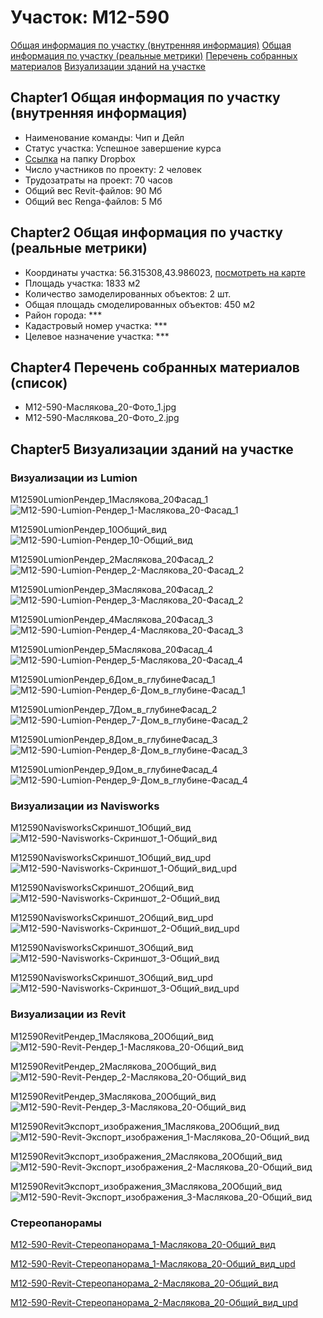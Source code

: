# Участок: M12-590

[Общая информация по участку (внутренняя информация)](#Chapter1)
[Общая информация по участку (реальные метрики)](#Chapter2)
[Перечень собранных материалов](#Chapter4)
[Визуализации зданий на участке](#Chapter5)

## <a id="test">Chapter1</a> Общая информация по участку (внутренняя информация)
+ Наименование команды: Чип и Дейл
+ Статус участка: Успешное завершение курса
+ [Ссылка](https://www.dropbox.com/sh/wvvgv1nw1iqred9/AADf0tq00tcpkqH_Z_ZI0l_Ka/M12_590?dl=0) на папку Dropbox
+ Число участников по проекту: 2 человек
+ Трудозатраты на проект: 70 часов
+ Общий вес Revit-файлов: 90 Мб
+ Общий вес Renga-файлов: 5 Мб
## <a id="test">Chapter2</a> Общая информация по участку (реальные метрики)
+ Координаты участка: 56.315308,43.986023, [посмотреть на карте](yandex.ru/maps/47/nizhny-novgorod/?ll=56.315308%2C43.986023&z=19)
+ Площадь участка: 1833 м2
+ Количество замоделированных объектов: 2 шт.
+ Общая площадь смоделированных объектов: 450 м2
+ Район города: *** 
+ Кадастровый номер участка: *** 
+ Целевое назначение участка: *** 
## <a id="test">Chapter4</a> Перечень собранных материалов (список)
+ M12-590-Маслякова_20-Фото_1.jpg
+ M12-590-Маслякова_20-Фото_2.jpg
## <a id="test">Chapter5</a> Визуализации зданий на участке
### Визуализации из Lumion
M12590LumionРендер_1Маслякова_20Фасад_1
![M12-590-Lumion-Рендер_1-Маслякова_20-Фасад_1](/Images/M12_590/M12-590-Lumion-Рендер_1-Маслякова_20-Фасад_1_Compressed.jpg)

M12590LumionРендер_10Общий_вид
![M12-590-Lumion-Рендер_10-Общий_вид](/Images/M12_590/M12-590-Lumion-Рендер_10-Общий_вид_Compressed.jpg)

M12590LumionРендер_2Маслякова_20Фасад_2
![M12-590-Lumion-Рендер_2-Маслякова_20-Фасад_2](/Images/M12_590/M12-590-Lumion-Рендер_2-Маслякова_20-Фасад_2_Compressed.jpg)

M12590LumionРендер_3Маслякова_20Фасад_2
![M12-590-Lumion-Рендер_3-Маслякова_20-Фасад_2](/Images/M12_590/M12-590-Lumion-Рендер_3-Маслякова_20-Фасад_2_Compressed.jpg)

M12590LumionРендер_4Маслякова_20Фасад_3
![M12-590-Lumion-Рендер_4-Маслякова_20-Фасад_3](/Images/M12_590/M12-590-Lumion-Рендер_4-Маслякова_20-Фасад_3_Compressed.jpg)

M12590LumionРендер_5Маслякова_20Фасад_4
![M12-590-Lumion-Рендер_5-Маслякова_20-Фасад_4](/Images/M12_590/M12-590-Lumion-Рендер_5-Маслякова_20-Фасад_4_Compressed.jpg)

M12590LumionРендер_6Дом_в_глубинеФасад_1
![M12-590-Lumion-Рендер_6-Дом_в_глубине-Фасад_1](/Images/M12_590/M12-590-Lumion-Рендер_6-Дом_в_глубине-Фасад_1_Compressed.jpg)

M12590LumionРендер_7Дом_в_глубинеФасад_2
![M12-590-Lumion-Рендер_7-Дом_в_глубине-Фасад_2](/Images/M12_590/M12-590-Lumion-Рендер_7-Дом_в_глубине-Фасад_2_Compressed.jpg)

M12590LumionРендер_8Дом_в_глубинеФасад_3
![M12-590-Lumion-Рендер_8-Дом_в_глубине-Фасад_3](/Images/M12_590/M12-590-Lumion-Рендер_8-Дом_в_глубине-Фасад_3_Compressed.jpg)

M12590LumionРендер_9Дом_в_глубинеФасад_4
![M12-590-Lumion-Рендер_9-Дом_в_глубине-Фасад_4](/Images/M12_590/M12-590-Lumion-Рендер_9-Дом_в_глубине-Фасад_4_Compressed.jpg)

### Визуализации из Navisworks
M12590NavisworksСкриншот_1Общий_вид
![M12-590-Navisworks-Скриншот_1-Общий_вид](/Images/M12_590/M12-590-Navisworks-Скриншот_1-Общий_вид_Compressed.jpg)

M12590NavisworksСкриншот_1Общий_вид_upd
![M12-590-Navisworks-Скриншот_1-Общий_вид_upd](/Images/M12_590/M12-590-Navisworks-Скриншот_1-Общий_вид_upd_Compressed.jpg)

M12590NavisworksСкриншот_2Общий_вид
![M12-590-Navisworks-Скриншот_2-Общий_вид](/Images/M12_590/M12-590-Navisworks-Скриншот_2-Общий_вид_Compressed.jpg)

M12590NavisworksСкриншот_2Общий_вид_upd
![M12-590-Navisworks-Скриншот_2-Общий_вид_upd](/Images/M12_590/M12-590-Navisworks-Скриншот_2-Общий_вид_upd_Compressed.jpg)

M12590NavisworksСкриншот_3Общий_вид
![M12-590-Navisworks-Скриншот_3-Общий_вид](/Images/M12_590/M12-590-Navisworks-Скриншот_3-Общий_вид_Compressed.jpg)

M12590NavisworksСкриншот_3Общий_вид_upd
![M12-590-Navisworks-Скриншот_3-Общий_вид_upd](/Images/M12_590/M12-590-Navisworks-Скриншот_3-Общий_вид_upd_Compressed.jpg)

### Визуализации из Revit
M12590RevitРендер_1Маслякова_20Общий_вид
![M12-590-Revit-Рендер_1-Маслякова_20-Общий_вид](/Images/M12_590/M12-590-Revit-Рендер_1-Маслякова_20-Общий_вид_Compressed.jpg)

M12590RevitРендер_2Маслякова_20Общий_вид
![M12-590-Revit-Рендер_2-Маслякова_20-Общий_вид](/Images/M12_590/M12-590-Revit-Рендер_2-Маслякова_20-Общий_вид_Compressed.jpg)

M12590RevitРендер_3Маслякова_20Общий_вид
![M12-590-Revit-Рендер_3-Маслякова_20-Общий_вид](/Images/M12_590/M12-590-Revit-Рендер_3-Маслякова_20-Общий_вид_Compressed.jpg)

M12590RevitЭкспорт_изображения_1Маслякова_20Общий_вид
![M12-590-Revit-Экспорт_изображения_1-Маслякова_20-Общий_вид](/Images/M12_590/M12-590-Revit-Экспорт_изображения_1-Маслякова_20-Общий_вид_Compressed.jpg)

M12590RevitЭкспорт_изображения_2Маслякова_20Общий_вид
![M12-590-Revit-Экспорт_изображения_2-Маслякова_20-Общий_вид](/Images/M12_590/M12-590-Revit-Экспорт_изображения_2-Маслякова_20-Общий_вид_Compressed.jpg)

M12590RevitЭкспорт_изображения_3Маслякова_20Общий_вид
![M12-590-Revit-Экспорт_изображения_3-Маслякова_20-Общий_вид](/Images/M12_590/M12-590-Revit-Экспорт_изображения_3-Маслякова_20-Общий_вид_Compressed.jpg)

### Стереопанорамы
[M12-590-Revit-Стереопанорама_1-Маслякова_20-Общий_вид](https://pano.autodesk.com/pano.html?url=jpgs/2b55ff1b-b8cf-4d21-a3c7-e7d5f643e336&version=2)

[M12-590-Revit-Стереопанорама_1-Маслякова_20-Общий_вид_upd](https://pano.autodesk.com/pano.html?url=jpgs/8d685fe1-ea80-4fe5-be27-d699f073a506&version=2)

[M12-590-Revit-Стереопанорама_2-Маслякова_20-Общий_вид](https://pano.autodesk.com/pano.html?url=jpgs/036a53d2-1512-4db2-b141-86775bf83a1e&version=2)

[M12-590-Revit-Стереопанорама_2-Маслякова_20-Общий_вид_upd](https://pano.autodesk.com/pano.html?url=jpgs/39dfb4c4-48e6-466a-a5e7-7c85570d3c3c&version=2)

